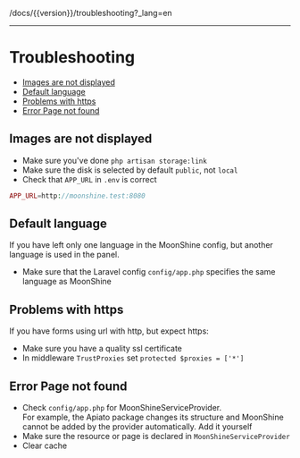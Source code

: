 /docs/{{version}}/troubleshooting?_lang=en

------
# Troubleshooting  

  - [Images are not displayed](#images-are-not-displayed)  
  - [Default language](#default-language)  
  - [Problems with https](#problems-with-https)  
  - [Error Page not found](#error-page-not-found)  


<a name="images-are-not-displayed"></a>  
## Images are not displayed  
- Make sure you've done `php artisan storage:link`  
- Make sure the disk is selected by default `public`, not `local`  
- Check that `APP_URL` in `.env` is correct  

```php
APP_URL=http://moonshine.test:8080
```

<a name="default-language"></a>  
## Default language  
If you have left only one language in the MoonShine config, but another language is used in the panel.

- Make sure that the Laravel config `config/app.php` specifies the same language as MoonShine  

<a name="problems-with-https"></a>  
## Problems with https  
If you have forms using url with http, but expect https:  

- Make sure you have a quality ssl certificate  
- In middleware `TrustProxies` set `protected $proxies = ['*']`  

<a name="error-page-not-found"></a>  
## Error Page not found  
- Check `config/app.php` for MoonShineServiceProvider.  
For example, the Apiato package changes its structure and MoonShine cannot be added by the provider automatically. Add it yourself  
- Make sure the resource or page is declared in `MoonShineServiceProvider`  
- Clear cache  


